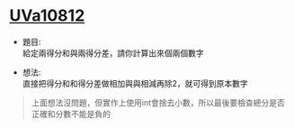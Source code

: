 # [UVa10812](https://vjudge.net/problem/UVA-10812)

* 題目:  
   給定兩得分和與兩得分差，請你計算出來個兩個數字

* 想法:  
  直接把得分和和得分差做相加與與相減再除2，就可得到原本數字  

> 上面想法沒問題，但實作上使用int會捨去小數，所以最後要檢查總分是否正確和分數不能是負的
